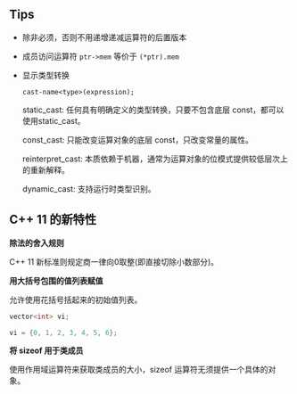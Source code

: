 ## Tips

* 除非必须，否则不用递增递减运算符的后置版本
* 成员访问运算符 `ptr->mem` 等价于 `(*ptr).mem`

* 显示类型转换

  `cast-name<type>(expression);`

  static_cast: 任何具有明确定义的类型转换，只要不包含底层 const，都可以使用static_cast。

  const_cast: 只能改变运算对象的底层 const，只改变常量的属性。

  reinterpret_cast: 本质依赖于机器，通常为运算对象的位模式提供较低层次上的重新解释。

  dynamic_cast: 支持运行时类型识别。


## C++ 11 的新特性

**除法的舍入规则**

C++ 11 新标准则规定商一律向0取整(即直接切除小数部分)。

**用大括号包围的值列表赋值**

允许使用花括号括起来的初始值列表。

```cpp
vector<int> vi;

vi = {0, 1, 2, 3, 4, 5, 6};
```

**将 sizeof 用于类成员**

使用作用域运算符来获取类成员的大小，sizeof 运算符无须提供一个具体的对象。
